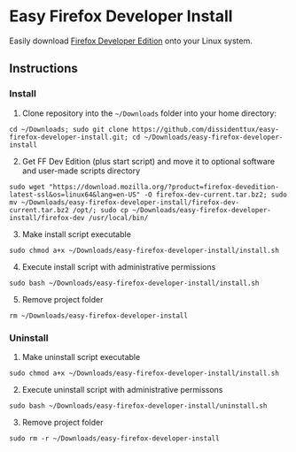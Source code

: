 # Easy Firefox Developer Install
Easily download [Firefox Developer Edition](https://www.mozilla.org/en-US/firefox/developer/) onto your Linux system.

## Instructions
### Install
1. Clone repository into the `~/Downloads` folder into your home directory:
```
cd ~/Downloads; sudo git clone https://github.com/dissidenttux/easy-firefox-developer-install.git; cd ~/Downloads/easy-firefox-developer-install
```
2. Get FF Dev Edition (plus start script) and move it to optional software and user-made scripts directory
```
sudo wget "https://download.mozilla.org/?product=firefox-devedition-latest-ssl&os=linux64&lang=en-US" -O firefox-dev-current.tar.bz2; sudo mv ~/Downloads/easy-firefox-developer-install/firefox-dev-current.tar.bz2 /opt/; sudo cp ~/Downloads/easy-firefox-developer-install/firefox-dev /usr/local/bin/
```
3. Make install script executable
```
sudo chmod a+x ~/Downloads/easy-firefox-developer-install/install.sh
```
4. Execute install script with administrative permissions
```
sudo bash ~/Downloads/easy-firefox-developer-install/install.sh
```
5. Remove project folder
```
rm ~/Downloads/easy-firefox-developer-install
```

### Uninstall
1. Make uninstall script executable
```
sudo chmod a+x ~/Downloads/easy-firefox-developer-install/install.sh 
```
2. Execute uninstall script with administrative permissons
```
sudo bash ~/Downloads/easy-firefox-developer-install/uninstall.sh
```
3. Remove project folder
``` 
sudo rm -r ~/Downloads/easy-firefox-developer-install           
```
